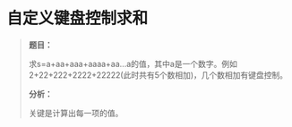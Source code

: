 # 自定义键盘控制求和

> **题目：**
>
> 求s=a+aa+aaa+aaaa+aa...a的值，其中a是一个数字。例如2+22+222+2222+22222(此时共有5个数相加)，几个数相加有键盘控制。
>
> **分析：**
>
> 关键是计算出每一项的值。